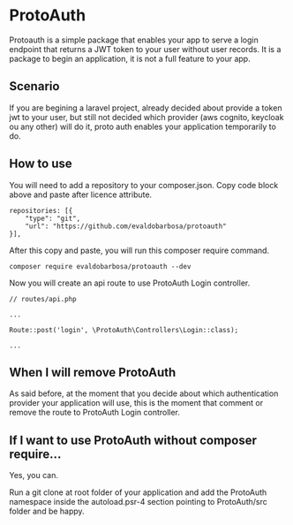 # ProtoAuth

Protoauth is a simple package that enables your app to serve a login endpoint that returns a JWT token to your user without user records. It is a package to begin an application, it is not a full feature to your app.

## Scenario
If you are begining a laravel project, already decided about provide a token jwt to your user, but still not decided which provider (aws cognito, keycloak ou any other) will do it, proto auth enables your application temporarily to do.

## How to use

You will need to add a repository to your composer.json. Copy code block above and paste after licence attribute.

```
repositories: [{
	"type": "git",
	"url": "https://github.com/evaldobarbosa/protoauth"
}],
```

After this copy and paste, you will run this composer require command.

```
composer require evaldobarbosa/protoauth --dev
```

Now you will create an api route to use ProtoAuth Login controller.

```
// routes/api.php

...

Route::post('login', \ProtoAuth\Controllers\Login::class);

...
```

## When I will remove ProtoAuth

As said before, at the moment that you decide about which authentication provider your application will use, this is the moment that comment or remove the route to ProtoAuth Login controller.

## If I want to use ProtoAuth without composer require...

Yes, you can.

Run a git clone at root folder of your application and add the ProtoAuth namespace inside the autoload.psr-4 section pointing to ProtoAuth/src folder and be happy.